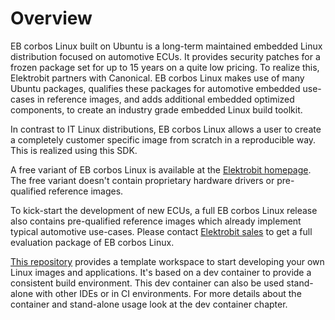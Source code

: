 # Overview

EB corbos Linux built on Ubuntu is a long-term maintained embedded Linux distribution focused on automotive ECUs. It provides security patches for a frozen package set for up to 15 years on a quite low pricing. To realize this, Elektrobit partners with Canonical. EB corbos Linux makes use of many Ubuntu packages, qualifies these packages for automotive embedded use-cases in reference images, and adds additional embedded optimized components, to create an industry grade embedded Linux build toolkit.

In contrast to IT Linux distributions, EB corbos Linux allows a user to create a completely customer specific image from scratch in a reproducible way. This is realized using this SDK.

A free variant of EB corbos Linux is available at the [Elektrobit homepage](https://www.elektrobit.com/products/ecu/eb-corbos/linux-built-on-ubuntu/). The free variant doesn't contain proprietary hardware drivers or pre-qualified reference images.

To kick-start the development of new ECUs, a full EB corbos Linux release also contains pre-qualified reference images which already implement typical automotive use-cases. Please contact [Elektrobit sales](https://www.elektrobit.com/contact-us/) to get a full evaluation package of EB corbos Linux.

[This repository](https://github.com/Elektrobit/ebcl_template/) provides a template workspace to start developing your own Linux images and applications. It's based on a dev container to provide a consistent build environment. This dev container can also be used stand-alone with other IDEs or in CI environments. For more details about the container and stand-alone usage look at the dev container chapter.
